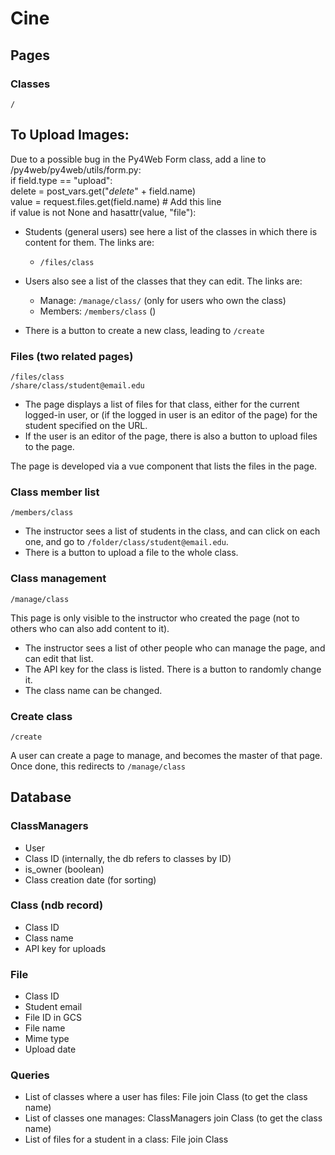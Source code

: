 # Cine

## Pages

### Classes

    /
	
## To Upload Images:
  Due to a possible bug in the Py4Web Form class, add a line to /py4web/py4web/utils/form.py: <br />
     if field.type == "upload": <br />
        delete = post_vars.get("_delete_" + field.name) <br />
        value = request.files.get(field.name) # Add this line <br />
        if value is not None and hasattr(value, "file"): <br />

* Students (general users) see here a list of the classes in which there is content for them.  The links are: 

    * `/files/class`

* Users also see a list of the classes that they can edit. The links are: 
 
    * Manage: `/manage/class/` (only for users who own the class)
    * Members: `/members/class` ()

* There is a button to create a new class, leading to `/create`

### Files (two related pages)

    /files/class
    /share/class/student@email.edu

* The page displays a list of files for that class, either for the current logged-in user, or (if the logged in user is an editor of the page) for the student specified on the URL. 
* If the user is an editor of the page, there is also a button to upload files to the page.

The page is developed via a vue component that lists the files in the page. 

### Class member list

    /members/class
    
* The instructor sees a list of students in the class, and can click on each one, and go to `/folder/class/student@email.edu`.
* There is a button to upload a file to the whole class. 

### Class management

    /manage/class

This page is only visible to the instructor who created the page (not to others who can also add content to it).

* The instructor sees a list of other people who can manage the page, and can edit that list.
* The API key for the class is listed.  There is a button to randomly change it.
* The class name can be changed.

### Create class

    /create
    
A user can create a page to manage, and becomes the master of that page.  Once done, this redirects to `/manage/class`

## Database

### ClassManagers

* User
* Class ID (internally, the db refers to classes by ID)
* is_owner (boolean)
* Class creation date (for sorting)

### Class (ndb record)

* Class ID
* Class name
* API key for uploads

### File

* Class ID
* Student email
* File ID in GCS
* File name
* Mime type
* Upload date

### Queries

* List of classes where a user has files: 
    File join Class (to get the class name)
* List of classes one manages:
    ClassManagers join Class (to get the class name)
* List of files for a student in a class:
    File join Class
